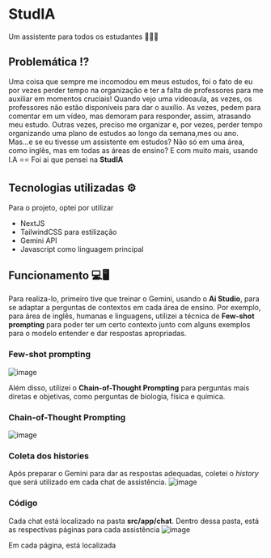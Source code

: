 # StudIA
Um assistente para todos os estudantes 🧑‍🎓🤓

## Problemática ⁉️
Uma coisa que sempre me incomodou em meus estudos, foi o fato de eu por vezes perder tempo na organização e ter a falta de professores para me auxiliar em momentos cruciais!
Quando vejo uma videoaula, as vezes, os professores não estão disponíveis para dar o auxílio. As vezes, pedem para comentar em um vídeo, mas demoram para responder, assim, atrasando meu estudo. Outras vezes, preciso me organizar e, por vezes, perder tempo organizando uma plano de estudos ao longo da semana,mes ou ano.
Mas...e se eu tivesse um assistente em estudos? Não só em uma área, como inglês, mas em todas as áreas de ensino? E com muito mais, usando I.A ⭐⭐
Foi ai que pensei na **StudIA**

## Tecnologias utilizadas ⚙️
Para o projeto, optei por utilizar

- NextJS
- TailwindCSS para estilização
- Gemini API 
- Javascript como linguagem principal

## Funcionamento 💻🖥️


Para realiza-lo, primeiro tive que treinar o Gemini, usando o **Ai Studio**, para se adaptar a perguntas de contextos em cada área de ensino.
Por exemplo, para área de inglês, humanas e linguagens, utilizei a técnica de **Few-shot prompting** para poder ter um certo contexto junto com alguns exemplos para o modelo entender e dar respostas apropriadas.

### Few-shot prompting 
![image](https://github.com/JonatasMSS/Studia/assets/74430293/094b1a10-7700-4f60-8cb2-c8fd2b4826ff)

Além disso, utilizei o **Chain-of-Thought Prompting** para perguntas mais diretas e objetivas, como perguntas de biologia, física e química.

### Chain-of-Thought Prompting
![image](https://github.com/JonatasMSS/Studia/assets/74430293/74a4105d-91b9-4c37-aae4-7a6fe12431a6)

### Coleta dos histories
Após preparar o Gemini para dar as respostas adequadas, coletei o *history* que será utilizado em cada chat de assistência.
![image](https://github.com/JonatasMSS/Studia/assets/74430293/2d328d1c-65f8-4d98-9d6e-41feebc53dae)


### Código 
Cada chat está localizado na pasta **src/app/chat**. Dentro dessa pasta, está as respectívas páginas para cada assistência
![image](https://github.com/JonatasMSS/Studia/assets/74430293/1d14fc85-26c4-4527-8603-093993f6e3d3)

Em cada página, está localizada




